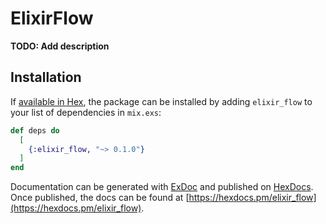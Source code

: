 # ElixirFlow

**TODO: Add description**

## Installation

If [available in Hex](https://hex.pm/docs/publish), the package can be installed
by adding `elixir_flow` to your list of dependencies in `mix.exs`:

```elixir
def deps do
  [
    {:elixir_flow, "~> 0.1.0"}
  ]
end
```

Documentation can be generated with [ExDoc](https://github.com/elixir-lang/ex_doc)
and published on [HexDocs](https://hexdocs.pm). Once published, the docs can
be found at [https://hexdocs.pm/elixir_flow](https://hexdocs.pm/elixir_flow).

